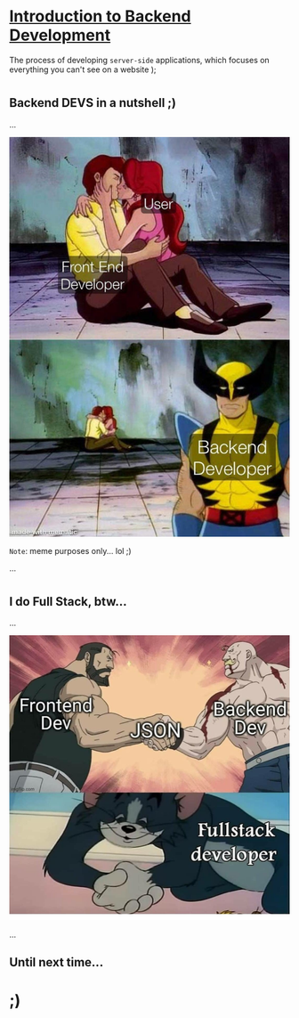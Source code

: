 # [Introduction to Backend Development](https://developer.mozilla.org/en-US/docs/Learn/Server-side/First_steps/Introduction)
The process of developing `server-side` applications, which focuses on everything you can't see on a website );


#


## Backend DEVS in a nutshell ;)
...

![Backend DEVs](./Resources/memes/backend-dev.jpg)

`Note`: meme purposes only... lol ;)

...

#

## I do Full Stack, btw...
...

![Full Stack DEVS](./Resources/memes/full-stack.jpg)

...



## Until next time...

# ;)

